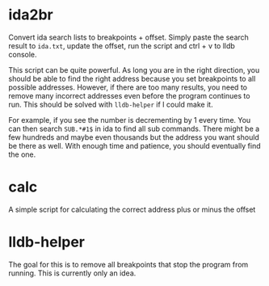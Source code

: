 # ida2br
Convert ida search lists to breakpoints + offset. Simply paste the search result to `ida.txt`, update the offset, run the script and ctrl + v to lldb console.

This script can be quite powerful. As long you are in the right direction, you should be able to find the right address because you set breakpoints to all possible addresses. However, if there are too many results, you need to remove many incorrect addresses even before the program continues to run. This should be solved with `lldb-helper` if I could make it.

For example, if you see the number is decrementing by 1 every time. You can then search `SUB.*#1$` in ida to find all sub commands. There might be a few hundreds and maybe even thousands but the address you want should be there as well. With enough time and patience, you should eventually find the one. 

# calc
A simple script for calculating the correct address plus or minus the offset

# lldb-helper
The goal for this is to remove all breakpoints that stop the program from running. This is currently only an idea.